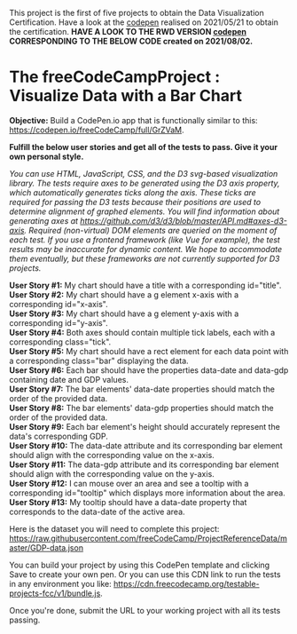 This project is the first of five projects to obtain the Data Visualization Certification.
Have a look at the [codepen](https://codepen.io/s-manguy/full/gOmgdyj) realised on 2021/05/21 to obtain the certification.
**HAVE A LOOK TO THE RWD VERSION [codepen](https://codepen.io/s-manguy/full/qBmKJBo) CORRESPONDING TO THE BELOW CODE created on 2021/08/02.**

# The freeCodeCampProject : Visualize Data with a Bar Chart
**Objective:** Build a CodePen.io app that is functionally similar to this: https://codepen.io/freeCodeCamp/full/GrZVaM.

**Fulfill the below user stories and get all of the tests to pass. Give it your own personal style.**

*You can use HTML, JavaScript, CSS, and the D3 svg-based visualization library. The tests require axes to be generated using the D3 axis property, which automatically generates ticks along the axis. These ticks are required for passing the D3 tests because their positions are used to determine alignment of graphed elements. You will find information about generating axes at https://github.com/d3/d3/blob/master/API.md#axes-d3-axis. Required (non-virtual) DOM elements are queried on the moment of each test. If you use a frontend framework (like Vue for example), the test results may be inaccurate for dynamic content. We hope to accommodate them eventually, but these frameworks are not currently supported for D3 projects.*

**User Story #1:** My chart should have a title with a corresponding id="title".  
**User Story #2:** My chart should have a g element x-axis with a corresponding id="x-axis".  
**User Story #3:** My chart should have a g element y-axis with a corresponding id="y-axis".  
**User Story #4:** Both axes should contain multiple tick labels, each with a corresponding class="tick".  
**User Story #5:** My chart should have a rect element for each data point with a corresponding class="bar" displaying the data.  
**User Story #6:** Each bar should have the properties data-date and data-gdp containing date and GDP values.  
**User Story #7:** The bar elements' data-date properties should match the order of the provided data.  
**User Story #8:** The bar elements' data-gdp properties should match the order of the provided data.  
**User Story #9:** Each bar element's height should accurately represent the data's corresponding GDP.  
**User Story #10:** The data-date attribute and its corresponding bar element should align with the corresponding value on the x-axis.  
**User Story #11:** The data-gdp attribute and its corresponding bar element should align with the corresponding value on the y-axis.  
**User Story #12:** I can mouse over an area and see a tooltip with a corresponding id="tooltip" which displays more information about the area.  
**User Story #13:** My tooltip should have a data-date property that corresponds to the data-date of the active area.  

Here is the dataset you will need to complete this project: https://raw.githubusercontent.com/freeCodeCamp/ProjectReferenceData/master/GDP-data.json

You can build your project by using this CodePen template and clicking Save to create your own pen. Or you can use this CDN link to run the tests in any environment you like: https://cdn.freecodecamp.org/testable-projects-fcc/v1/bundle.js.

Once you're done, submit the URL to your working project with all its tests passing.
